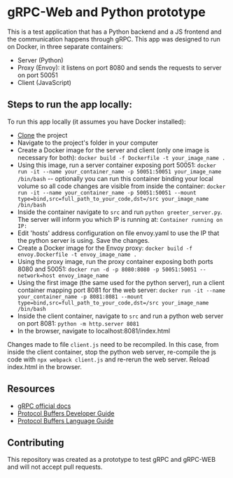# gRPC-Web and Python prototype

This is a test application that has a Python backend and a JS frontend and the communication happens through gRPC.
This app was designed to run on Docker, in three separate containers:
- Server (Python)
- Proxy (Envoy): it listens on port 8080 and sends the requests to server on port 50051
- Client (JavaScript)

## Steps to run the app locally:

To run this app locally (it assumes you have Docker installed):

* [Clone](https://help.github.com/articles/cloning-a-repository/) the project
* Navigate to the project's folder in your computer
* Create a Docker image for the server and client (only one image is necessary for both): `docker build -f Dockerfile -t your_image_name .`
* Using this image, run a server container exposing port 50051: `docker run -it --name your_container_name -p 50051:50051 your_image_name /bin/bash` -- optionally you can run this container binding your local volume so all code changes are visible from inside the container: `docker run -it --name your_container_name -p 50051:50051 --mount type=bind,src=full_path_to_your_code,dst=/src your_image_name /bin/bash`
* Inside the container navigate to `src` and run `python greeter_server.py`. The server will inform you which IP is running at: `Container running on IP: `
* Edit 'hosts' address configuration on file envoy.yaml to use the IP that the python server is using. Save the changes.
* Create a Docker image for the Envoy proxy: `docker build -f envoy.Dockerfile -t envoy_image_name .`
* Using the proxy image, run the proxy container exposing both ports 8080 and 50051: `docker run -d -p 8080:8080 -p 50051:50051 --network=host envoy_image_name`
* Using the first image (the same used for the python server), run a client container mapping port 8081 for the web server: `docker run -it --name your_container_name -p 8081:8081 --mount type=bind,src=full_path_to_your_code,dst=/src your_image_name /bin/bash`
* Inside the client container, navigate to `src` and run a python web server on port 8081: `python -m http.server 8081`
* In the browser, navigate to localhost:8081/index.html

Changes made to file `client.js` need to be recompiled. In this case, from inside the client container, stop the python web server, re-compile the js code with `npx webpack client.js` and re-rerun the web server. Reload index.html in the browser.


## Resources
- [gRPC official docs](grpc.io)
- [Protocol Buffers Developer Guide](developers.google.com/protocol-buffers/docs/overview)
- [Protocol Buffers Language Guide](developers.google.com/protocol-buffers/docs/proto)

## Contributing

This repository was created as a prototype to test gRPC and gRPC-WEB and will not accept pull requests.
